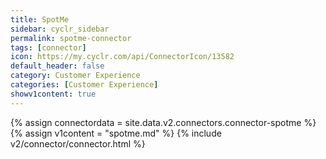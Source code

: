 ```yaml
---
title: SpotMe
sidebar: cyclr_sidebar
permalink: spotme-connector
tags: [connector]
icon: https://my.cyclr.com/api/ConnectorIcon/13582
default_header: false
category: Customer Experience
categories: [Customer Experience]
showv1content: true
---
```

{% assign connectordata = site.data.v2.connectors.connector-spotme %}
{% assign v1content = "spotme.md" %}
{% include v2/connector/connector.html %}	